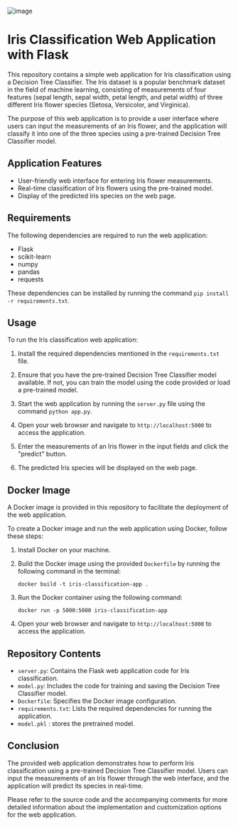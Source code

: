 ![image](https://github.com/keerthikkn/Iris_dataset_classification/assets/42544473/2c5b9a2f-8cd4-45cf-a07c-87d9831941ba)

# Iris Classification Web Application with Flask

This repository contains a simple web application for Iris classification using a Decision Tree Classifier. The Iris dataset is a popular benchmark dataset in the field of machine learning, consisting of measurements of four features (sepal length, sepal width, petal length, and petal width) of three different Iris flower species (Setosa, Versicolor, and Virginica).

The purpose of this web application is to provide a user interface where users can input the measurements of an Iris flower, and the application will classify it into one of the three species using a pre-trained Decision Tree Classifier model.

## Application Features

- User-friendly web interface for entering Iris flower measurements.
- Real-time classification of Iris flowers using the pre-trained model.
- Display of the predicted Iris species on the web page.

## Requirements

The following dependencies are required to run the web application:

- Flask
- scikit-learn
- numpy
- pandas
- requests

These dependencies can be installed by running the command `pip install -r requirements.txt`.

## Usage

To run the Iris classification web application:

1. Install the required dependencies mentioned in the `requirements.txt` file.

2. Ensure that you have the pre-trained Decision Tree Classifier model available. If not, you can train the model using the code provided or load a pre-trained model.

3. Start the web application by running the `server.py` file using the command `python app.py`.

4. Open your web browser and navigate to `http://localhost:5000` to access the application.

5. Enter the measurements of an Iris flower in the input fields and click the "predict" button.

6. The predicted Iris species will be displayed on the web page.

## Docker Image

A Docker image is provided in this repository to facilitate the deployment of the web application.

To create a Docker image and run the web application using Docker, follow these steps:

1. Install Docker on your machine.

2. Build the Docker image using the provided `Dockerfile` by running the following command in the terminal:
   ```
   docker build -t iris-classification-app .
   ```

3. Run the Docker container using the following command:
   ```
   docker run -p 5000:5000 iris-classification-app
   ```

4. Open your web browser and navigate to `http://localhost:5000` to access the application.

## Repository Contents

- `server.py`: Contains the Flask web application code for Iris classification.
- `model.py`: Includes the code for training and saving the Decision Tree Classifier model.
- `Dockerfile`: Specifies the Docker image configuration.
- `requirements.txt`: Lists the required dependencies for running the application.
- `model.pkl` : stores the pretrained model.

## Conclusion

The provided web application demonstrates how to perform Iris classification using a pre-trained Decision Tree Classifier model. Users can input the measurements of an Iris flower through the web interface, and the application will predict its species in real-time.

Please refer to the source code and the accompanying comments for more detailed information about the implementation and customization options for the web application.
